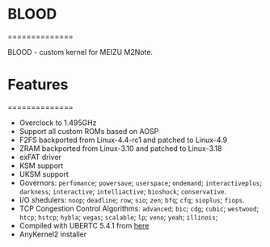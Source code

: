 # BLOOD
==============

BLOOD - custom kernel for MEIZU M2Note.

# Features
==============

* Overclock to 1.495GHz
* Support all custom ROMs based on AOSP
* F2FS backported from Linux-4.4-rc1 and patched to Linux-4.9
* ZRAM backported from Linux-3.10 and patched to Linux-3.18
* exFAT driver 
* KSM support
* UKSM support
* Governors:
  `perfomance`;
  `powersave`;
  `userspace`;
  `ondemand`;
  `interactiveplus`;
  `darkness`;
  `interactive`;
  `intelliactive`;
  `bioshock`;
  `conservative`.
* I/O shedulers:
  `noop`;
  `deadline`;
  `row`;
  `sio`;
  `zen`;
  `bfq`;
  `cfq`;
  `sioplus`;
  `fiops`.
* TCP Congestion Control Algorithms:
  `advanced`;
  `bic`;
  `cdg`;
  `cubic`;
  `westwood`;
  `htcp`;
  `hstcp`;
  `hybla`;
  `vegas`;
  `scalable`;
  `lp`;
  `veno`;
  `yeah`;
  `illinois`;
* Compiled with UBERTC 5.4.1 from [here](https://bitbucket.org/mdalexca/aarch64-linux-android-5.x)
* AnyKernel2 installer


